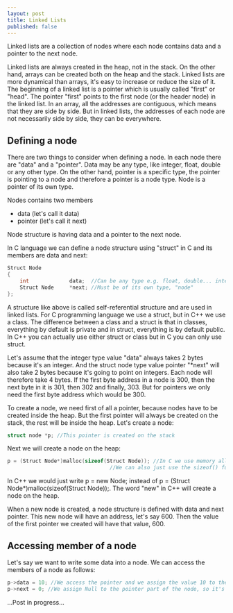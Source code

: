 ```yaml
---
layout: post
title: Linked Lists
published: false
---
```


Linked lists are a collection of nodes where each node contains data and a pointer to the next node.

Linked lists are always created in the heap, not in the stack. On the other hand, arrays can be created both on the heap and the stack.
Linked lists are more dynamical than arrays, it's easy to increase or reduce the size of it.
The beginning of a linked list is a pointer which is usually called "first" or "head". The pointer "first" points to the first node (or the header node) in the linked list.
In an array, all the addresses are contiguous, which means that they are side by side. But in linked lists, the addresses of each node are not necessarily side by side, they can be everywhere.

## Defining a node

There are two things to consider when defining a node. In each node there are "data" and a "pointer".
Data may be any type, like integer, float, double or any other type. On the other hand, pointer is a specific type, the pointer is pointing to a node and therefore
a pointer is a node type. Node is a pointer of its own type.

Nodes contains two members

* data (let's call it data)
* pointer (let's call it next)

Node structure is having data and a pointer to the next node.

In C language we can define a node structure using "struct" in C and its members are data and next:

```C
Struct Node
{
    int             data;  //Can be any type e.g. float, double... integer is easiest to work with
    Struct Node     *next; //Must be of its own type, "node"
};
``` 
A structure like above is called self-referential structure and are used in linked lists.
For C programming language we use a struct, but in C++ we use a class.
The difference between a class and a struct is that in classes, everything by default is private and in struct, everything is by default public.
In C++ you can actually use either struct or class but in C you can only use struct.

Let's assume that the integer type value "data" always takes 2 bytes because it's an integer.
And the struct node type value pointer "*next" will also take 2 bytes because it's going to point on integers.
Each node will therefore take 4 bytes. If the first byte address in a node is 300, then the next byte in it is 301, then 302 and finally, 303.
But for pointers we only need the first byte address which would be 300.

To create a node, we need first of all a pointer, because nodes have to be created inside the heap. 
But the first pointer will always be created on the stack, the rest will be inside the heap.
Let's create a node:

```C
struct node *p; //This pointer is created on the stack
``` 

Next we will create a node on the heap:

```C
p = (Struct Node*)malloc(sizeof(Struct Node)); //In C we use memory allocation function. We also need the size of the node which is 4.
                                 //We can also just use the sizeof() function 
```

In C++ we would just write p = new Node; instead of p = (Struct Node*)malloc(sizeof(Struct Node));. The word "new" in C++ will create a node on the heap.

When a new node is created, a node structure is defined with data and next pointer.
This new node will have an address, let's say 600. Then the value of the first pointer we created will have that value, 600.

## Accessing member of a node

Let's say we want to write some data into a node. 
We can access the members of a node as follows:

```C
p->data = 10; //We access the pointer and we assign the value 10 to the register that p is pointing to
p->next = 0; //We assign Null to the pointer part of the node, so it's not pointing anywhere
``` 

...Post in progress...



